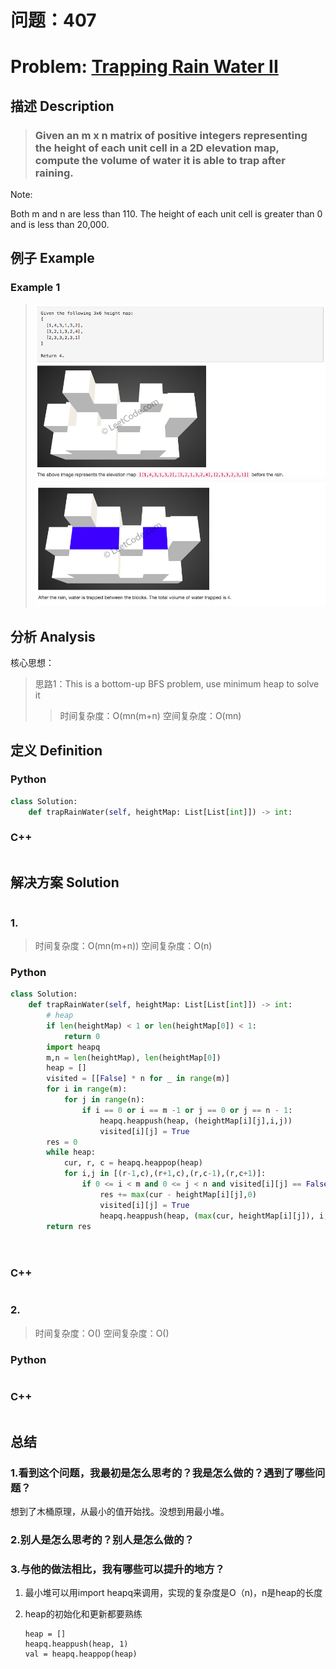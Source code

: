 
# 问题：407
# Problem: [Trapping Rain Water II](https://leetcode.com/problems/trapping-rain-water-ii/description/)

## 描述 Description
> ### Given an m x n matrix of positive integers representing the height of each unit cell in a 2D elevation map, compute the volume of water it is able to trap after raining.

 

Note:

Both m and n are less than 110. The height of each unit cell is greater than 0 and is less than 20,000.

> ### 

## 例子 Example
### Example 1

> ![example1](../img/407_1.png)
> ![example2](../img/407_2.png)

## 分析 Analysis

核心思想：
> 思路1：This is a bottom-up BFS problem, use minimum heap to solve it 
>> 时间复杂度：O(mn(m+n)
>> 空间复杂度：O(mn)


## 定义 Definition

### Python


```python
class Solution:
    def trapRainWater(self, heightMap: List[List[int]]) -> int:

```

### C++

```c++

```


## 解决方案 Solution
```

```
### 1.

> 时间复杂度：O(mn(m+n))
> 空间复杂度：O(n)

### Python


```python
class Solution:
    def trapRainWater(self, heightMap: List[List[int]]) -> int:
        # heap
        if len(heightMap) < 1 or len(heightMap[0]) < 1:
            return 0
        import heapq
        m,n = len(heightMap), len(heightMap[0])
        heap = []
        visited = [[False] * n for _ in range(m)]
        for i in range(m):
            for j in range(n):
                if i == 0 or i == m -1 or j == 0 or j == n - 1:
                    heapq.heappush(heap, (heightMap[i][j],i,j))
                    visited[i][j] = True
        res = 0
        while heap:
            cur, r, c = heapq.heappop(heap)
            for i,j in [(r-1,c),(r+1,c),(r,c-1),(r,c+1)]:
                if 0 <= i < m and 0 <= j < n and visited[i][j] == False:
                    res += max(cur - heightMap[i][j],0)
                    visited[i][j] = True
                    heapq.heappush(heap, (max(cur, heightMap[i][j]), i, j))
        return res
                    
        
```

### C++

```c++

```


### 2.

> 时间复杂度：O()
> 空间复杂度：O()

### Python


```python

```

### C++

```c++

```



## 总结

### 1.看到这个问题，我最初是怎么思考的？我是怎么做的？遇到了哪些问题？
想到了木桶原理，从最小的值开始找。没想到用最小堆。

### 2.别人是怎么思考的？别人是怎么做的？


### 3.与他的做法相比，我有哪些可以提升的地方？
1. 最小堆可以用import heapq来调用，实现的复杂度是O（n)，n是heap的长度
2. heap的初始化和更新都要熟练 

	``` 
	heap = []  
	heapq.heappush(heap, 1)
	val = heapq.heappop(heap)
	```



```python

```
